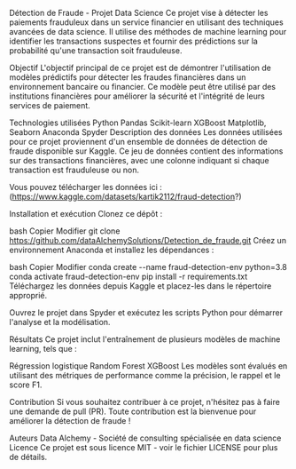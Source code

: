 Détection de Fraude - Projet Data Science
Ce projet vise à détecter les paiements frauduleux dans un service financier en utilisant des techniques avancées de data science. Il utilise des méthodes de machine learning pour identifier les transactions suspectes et fournir des prédictions sur la probabilité qu'une transaction soit frauduleuse.

Objectif
L'objectif principal de ce projet est de démontrer l'utilisation de modèles prédictifs pour détecter les fraudes financières dans un environnement bancaire ou financier. Ce modèle peut être utilisé par des institutions financières pour améliorer la sécurité et l'intégrité de leurs services de paiement.

Technologies utilisées
Python
Pandas
Scikit-learn
XGBoost
Matplotlib, Seaborn
Anaconda
Spyder
Description des données
Les données utilisées pour ce projet proviennent d'un ensemble de données de détection de fraude disponible sur Kaggle. Ce jeu de données contient des informations sur des transactions financières, avec une colonne indiquant si chaque transaction est frauduleuse ou non.

Vous pouvez télécharger les données ici : (https://www.kaggle.com/datasets/kartik2112/fraud-detection?)

Installation et exécution
Clonez ce dépôt :

bash
Copier
Modifier
git clone https://github.com/dataAlchemySolutions/Detection_de_fraude.git
Créez un environnement Anaconda et installez les dépendances :

bash
Copier
Modifier
conda create --name fraud-detection-env python=3.8
conda activate fraud-detection-env
pip install -r requirements.txt
Téléchargez les données depuis Kaggle et placez-les dans le répertoire approprié.

Ouvrez le projet dans Spyder et exécutez les scripts Python pour démarrer l'analyse et la modélisation.

Résultats
Ce projet inclut l'entraînement de plusieurs modèles de machine learning, tels que :

Régression logistique
Random Forest
XGBoost
Les modèles sont évalués en utilisant des métriques de performance comme la précision, le rappel et le score F1.

Contribution
Si vous souhaitez contribuer à ce projet, n'hésitez pas à faire une demande de pull (PR). Toute contribution est la bienvenue pour améliorer la détection de fraude !

Auteurs
Data Alchemy - Société de consulting spécialisée en data science
Licence
Ce projet est sous licence MIT - voir le fichier LICENSE pour plus de détails.
